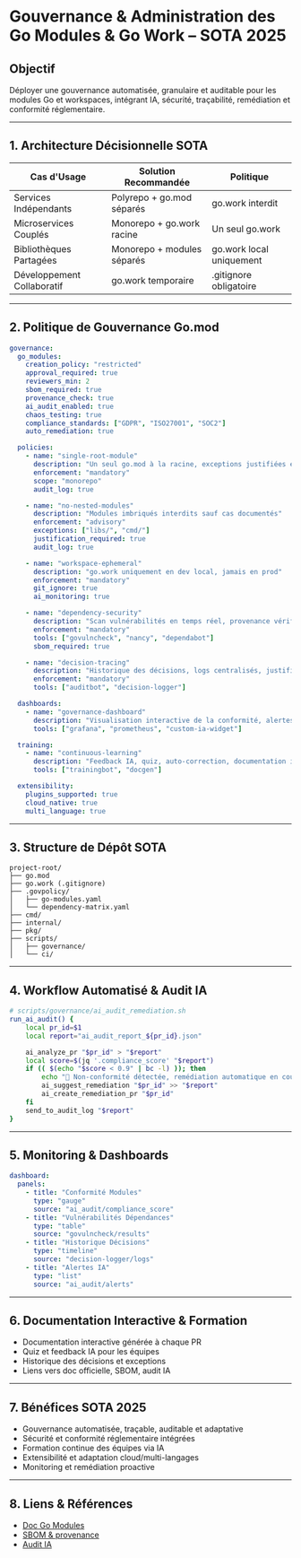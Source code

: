 # Gouvernance & Administration des Go Modules & Go Work – SOTA 2025

## Objectif
Déployer une gouvernance automatisée, granulaire et auditable pour les modules Go et workspaces, intégrant IA, sécurité, traçabilité, remédiation et conformité réglementaire.

---

## 1. Architecture Décisionnelle SOTA

| Cas d'Usage                | Solution Recommandée         | Politique                       |
|----------------------------|-----------------------------|---------------------------------|
| Services Indépendants      | Polyrepo + go.mod séparés   | go.work interdit                |
| Microservices Couplés      | Monorepo + go.work racine   | Un seul go.work                 |
| Bibliothèques Partagées    | Monorepo + modules séparés  | go.work local uniquement        |
| Développement Collaboratif | go.work temporaire          | .gitignore obligatoire          |

---

## 2. Politique de Gouvernance Go.mod

```yaml
governance:
  go_modules:
    creation_policy: "restricted"
    approval_required: true
    reviewers_min: 2
    sbom_required: true
    provenance_check: true
    ai_audit_enabled: true
    chaos_testing: true
    compliance_standards: ["GDPR", "ISO27001", "SOC2"]
    auto_remediation: true

  policies:
    - name: "single-root-module"
      description: "Un seul go.mod à la racine, exceptions justifiées et tracées"
      enforcement: "mandatory"
      scope: "monorepo"
      audit_log: true

    - name: "no-nested-modules"
      description: "Modules imbriqués interdits sauf cas documentés"
      enforcement: "advisory"
      exceptions: ["libs/", "cmd/"]
      justification_required: true
      audit_log: true

    - name: "workspace-ephemeral"
      description: "go.work uniquement en dev local, jamais en prod"
      enforcement: "mandatory"
      git_ignore: true
      ai_monitoring: true

    - name: "dependency-security"
      description: "Scan vulnérabilités en temps réel, provenance vérifiée"
      enforcement: "mandatory"
      tools: ["govulncheck", "nancy", "dependabot"]
      sbom_required: true

    - name: "decision-tracing"
      description: "Historique des décisions, logs centralisés, justification obligatoire"
      enforcement: "mandatory"
      tools: ["auditbot", "decision-logger"]

  dashboards:
    - name: "governance-dashboard"
      description: "Visualisation interactive de la conformité, alertes IA, recommandations"
      tools: ["grafana", "prometheus", "custom-ia-widget"]

  training:
    - name: "continuous-learning"
      description: "Feedback IA, quiz, auto-correction, documentation interactive"
      tools: ["trainingbot", "docgen"]

  extensibility:
    plugins_supported: true
    cloud_native: true
    multi_language: true
```

---

## 3. Structure de Dépôt SOTA

```
project-root/
├── go.mod
├── go.work (.gitignore)
├── .govpolicy/
│   ├── go-modules.yaml
│   └── dependency-matrix.yaml
├── cmd/
├── internal/
├── pkg/
├── scripts/
│   ├── governance/
│   └── ci/
```

---

## 4. Workflow Automatisé & Audit IA

```bash
# scripts/governance/ai_audit_remediation.sh
run_ai_audit() {
    local pr_id=$1
    local report="ai_audit_report_${pr_id}.json"

    ai_analyze_pr "$pr_id" > "$report"
    local score=$(jq '.compliance_score' "$report")
    if (( $(echo "$score < 0.9" | bc -l) )); then
        echo "🚨 Non-conformité détectée, remédiation automatique en cours..."
        ai_suggest_remediation "$pr_id" >> "$report"
        ai_create_remediation_pr "$pr_id"
    fi
    send_to_audit_log "$report"
}
```

---

## 5. Monitoring & Dashboards

```yaml
dashboard:
  panels:
    - title: "Conformité Modules"
      type: "gauge"
      source: "ai_audit/compliance_score"
    - title: "Vulnérabilités Dépendances"
      type: "table"
      source: "govulncheck/results"
    - title: "Historique Décisions"
      type: "timeline"
      source: "decision-logger/logs"
    - title: "Alertes IA"
      type: "list"
      source: "ai_audit/alerts"
```

---

## 6. Documentation Interactive & Formation

- Documentation interactive générée à chaque PR
- Quiz et feedback IA pour les équipes
- Historique des décisions et exceptions
- Liens vers doc officielle, SBOM, audit IA

---

## 7. Bénéfices SOTA 2025

- Gouvernance automatisée, traçable, auditable et adaptative
- Sécurité et conformité réglementaire intégrées
- Formation continue des équipes via IA
- Extensibilité et adaptation cloud/multi-langages
- Monitoring et remédiation proactive

---

## 8. Liens & Références

- [Doc Go Modules](https://go.dev/ref/mod)
- [SBOM & provenance](https://docs.github.com/en/code-security/supply-chain-security/understanding-the-software-bill-of-materials-sbom)
- [Audit IA](https://arxiv.org/pdf/2501.03440.pdf)
